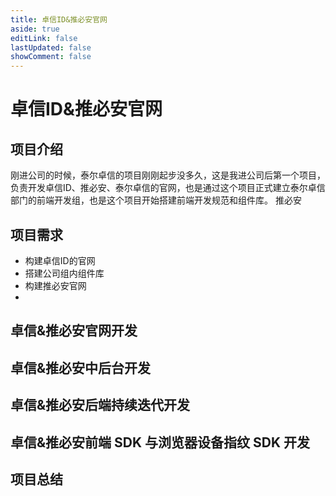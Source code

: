 ```yaml
---
title: 卓信ID&推必安官网
aside: true
editLink: false
lastUpdated: false
showComment: false
---
```


# 卓信ID&推必安官网


## 项目介绍
刚进公司的时候，泰尔卓信的项目刚刚起步没多久，这是我进公司后第一个项目，负责开发卓信ID、推必安、泰尔卓信的官网，也是通过这个项目正式建立泰尔卓信部门的前端开发组，也是这个项目开始搭建前端开发规范和组件库。
推必安


## 项目需求
- 构建卓信ID的官网
- 搭建公司组内组件库
- 构建推必安官网
- 


## 卓信&推必安官网开发

## 卓信&推必安中后台开发

## 卓信&推必安后端持续迭代开发

## 卓信&推必安前端 SDK 与浏览器设备指纹 SDK 开发

## 项目总结
